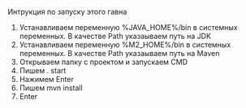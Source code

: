 Интрукция по запуску этого гавна

1) Устанавливаем переменную %JAVA_HOME%/bin в системных переменных. В качестве Path указаываем путь на JDK
2) Устанавливаем переменную %M2_HOME%/bin в системных переменных. В качестве Path указаываем путь на Maven
3) Открываем папку с проектом и запускаем CMD
4) Пишем . start
5) Нажимем Enter
6) Пишем mvn install
7) Enter
   
